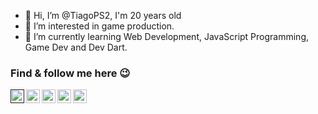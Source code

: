 - 👋 Hi, I’m @TiagoPS2, I'm 20 years old
- 👀 I’m interested in game production.
- 🌱 I’m currently learning Web Development, JavaScript Programming, Game Dev and Dev Dart.


### Find & follow me here 😉

[<img align="left" alt="Website" width="22px" src="images/earth.png">]()
[<img align="left" alt="LinkedIn" width="22px" src="images/linkedin.png">](https://www.linkedin.com/in/tiago-santos-433083229/)
[<img align="left" alt="Email" width="22px" src="images/mail.png">](mailto:tiagopáula159753@gmail.com)
[<img align="left" alt="Instagram" width="22px" src="images/instagram.png">](https://www.instagram.com/tiagops.sw/)
[<img align="left" alt="Twitter" width="22px" src="images/twitter.png">](https://twitter.com/TiagoSantos0071)
